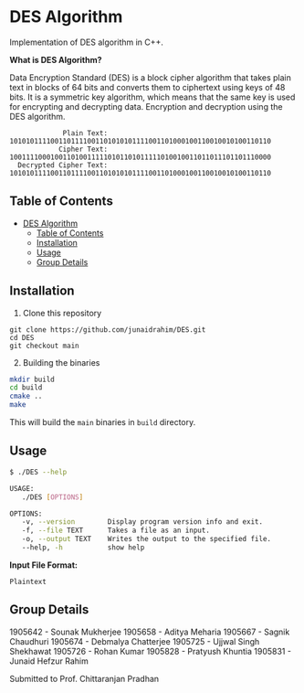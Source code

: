 # DES Algorithm

Implementation of DES algorithm in C++.

**What is DES Algorithm?**

Data Encryption Standard (DES) is a block cipher algorithm that takes plain text in blocks of 64 bits and converts them to ciphertext using keys of 48 bits. It is a symmetric key algorithm, which means that the same key is used for encrypting and decrypting ​data. Encryption and decryption using the DES algorithm.

```
             Plain Text: 1010101111001101111001101010101111001101000100110010010100110110
            Cipher Text: 1001111000100110100111110101101011111010010011011011101101110000
  Decrypted Cipher Text: 1010101111001101111001101010101111001101000100110010010100110110
```

## Table of Contents

- [DES Algorithm](#des-algorithm)
  - [Table of Contents](#table-of-contents)
  - [Installation](#installation)
  - [Usage](#usage)
  - [Group Details](#group-details)

## Installation

1. Clone this repository

```shell
git clone https://github.com/junaidrahim/DES.git
cd DES
git checkout main
```

2. Building the binaries

```sh
mkdir build
cd build
cmake ..
make
```

This will build the `main` binaries in `build` directory.

## Usage


```sh
$ ./DES --help

USAGE:
   ./DES [OPTIONS]

OPTIONS:
   -v, --version        Display program version info and exit.
   -f, --file TEXT      Takes a file as an input.
   -o, --output TEXT    Writes the output to the specified file.
   --help, -h           show help
```
**Input File Format:**
```
Plaintext
```

## Group Details
1905642 - Sounak Mukherjee
1905658 - Aditya Meharia
1905667 - Sagnik Chaudhuri
1905674 - Debmalya Chatterjee
1905725 - Ujjwal Singh Shekhawat
1905726 - Rohan Kumar
1905828 - Pratyush Khuntia
1905831 - Junaid Hefzur Rahim

Submitted to Prof. Chittaranjan Pradhan